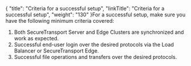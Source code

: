 {
    "title": "Criteria for a successful setup",
    "linkTitle": "Criteria for a successful setup",
    "weight": "130"
}For a successful setup, make sure you have the following minimum criteria covered:

1.  Both SecureTransport Server and Edge Clusters are synchronized and work as expected.
2.  Successful end-user login over the desired protocols via the Load Balancer or SecureTransport Edge.
3.  Successful file operations and transfers over the desired protocols.
